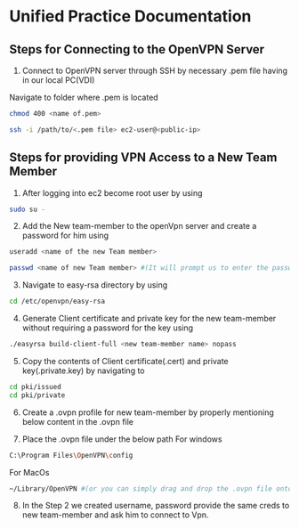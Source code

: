 # Unified Practice Documentation

## Steps for Connecting to the OpenVPN Server 

1. Connect to  OpenVPN server through SSH by necessary .pem file having in our local PC(VDI)
   
Navigate to folder where .pem is located
```bash
chmod 400 <name of.pem>
```
```bash
ssh -i /path/to/<.pem file> ec2-user@<public-ip>
```
## Steps for providing VPN Access to a New Team Member
1. After logging into ec2 become root user by using
```bash
sudo su -
```
2. Add the New team-member to the openVpn server and create a password for him using
```bash
useradd <name of the new Team member>
```
```bash
passwd <name of new Team member> #(It will prompt us to enter the password)
```
3. Navigate to easy-rsa directory by using
```bash
cd /etc/openvpn/easy-rsa
``` 
4. Generate Client certificate and private key for the new team-member without requiring a password for the key using
```bash
./easyrsa build-client-full <new team-member name> nopass
```
5. Copy the contents of Client certificate(.cert) and private key(.private.key) by navigating to
```bash
cd pki/issued
cd pki/private
```
6. Create a .ovpn profile for new team-member by properly mentioning below content in the .ovpn file


7. Place the .ovpn file under the below path
For windows
```bash
C:\Program Files\OpenVPN\config
```
For MacOs
```bash
~/Library/OpenVPN #(or you can simply drag and drop the .ovpn file onto the Tunnelblick icon)
```
8. In the Step 2 we created username, password provide the same creds to new team-member and ask him to connect to Vpn.




